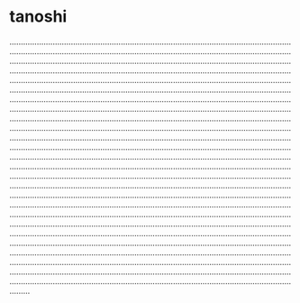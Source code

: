 # tanoshi
.................................................................................................................................................................................................................................................................................................................................................................................................................................................................................................................................................................................................................................................................................................................................................................................................................................................................................................................................................................................................................................................................................................................................................................................................................................................................................................................................................................................................................................................................................................................................................................................................................................................................................................................................................................................................................................................................................................................................................................................................................................................................................................................................................................................................................................................................................................................................................................................................................................................................................................................................................................................................................................................................................................................................................................................................................................................................................................................................................................................................................................................................................................................................................................................................................................................................................................................................................................